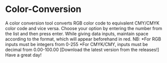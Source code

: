 # Color-Conversion
A color conversion tool converts RGB color code to equivalent CMY/CMYK color code and vice versa.
Choose your option by entering the number from the list and then press enter.
While giving data inputs, maintain space according to the format, which will appear beforehand in red.
NB: *For RGB inputs must be integers from 0-255
    *For CMYK/CMY, inputs must be decimal from 0.00-100.00
     [Download the latest version from the releases!]
Have a great day!
<meta name="google-site-verification" content="E5v6hdaEs3KQULmB-H7SYiHcex8tdKLhd3qTD3myZFc" />


